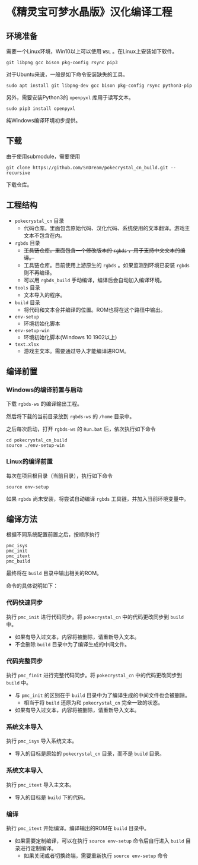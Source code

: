 # 《精灵宝可梦水晶版》汉化编译工程

## 环境准备

需要一个Linux环境，Win10以上可以使用 `WSL` 。在Linux上安装如下软件。

```
git libpng gcc bison pkg-config rsync pip3
```

对于Ubuntu来说，一般是如下命令安装缺失的工具。

```
sudo apt install git libpng-dev gcc bison pkg-config rsync python3-pip
```

另外，需要安装Python3的 `openpyxl` 库用于读写文本。

```
sudo pip3 install openpyxl
```

纯Windows编译环境初步提供。

## 下载

由于使用submodule，需要使用

```
git clone https://github.com/SnDream/pokecrystal_cn_build.git --recursive
```

下载仓库。


## 工程结构

- `pokecrystal_cn` 目录
    - 代码仓库。里面包含原始代码、汉化代码、系统使用的文本翻译。游戏主文本不包含在内。
- `rgbds` 目录
    - ~~工具链仓库。里面包含一个修改版本的 `rgbds` ，用于支持中文文本的编译。~~
    - 工具链仓库。目前使用上游原生的 `rgbds` 。如果监测到环境已安装 `rgbds` 则不再编译。
    - 可以用 `rgbds_build` 手动编译，编译后会自动加入编译环境。
- `tools` 目录
    - 文本导入的程序。
- `build` 目录
    - 将代码和文本合并编译的位置。ROM也将在这个路径中输出。
- `env-setup`
    - 环境初始化脚本
- `env-setup-win`
    - 环境初始化脚本(Windows 10 1902以上)
- `text.xlsx`
    - 游戏主文本。需要通过导入才能编译进ROM。


## 编译前置

### Windows的编译前置与启动

下载 `rgbds-ws` 的编译输出工程。

然后将下载的当前目录放到 `rgbds-ws` 的 `/home` 目录中。

之后每次启动，打开 `rgbds-ws` 的 `Run.bat` 后，依次执行如下命令

```
cd pokecrystal_cn_build
source ./env-setup-win
```

### Linux的编译前置

每次在项目根目录（当前目录），执行如下命令

```
source env-setup
```

如果 `rgbds` 尚未安装，将尝试自动编译 `rgbds` 工具链，并加入当前环境变量中。

## 编译方法

根据不同系统配置前置之后，按顺序执行

```
pmc_isys
pmc_init
pmc_itext
pmc_build
```

最终将在 `build` 目录中输出相关的ROM。

命令的具体说明如下：

### 代码快速同步

执行 `pmc_init` 进行代码同步。将 `pokecrystal_cn` 中的代码更改同步到 `build` 中。

- 如果有导入过文本，内容将被删除，请重新导入文本。
- 不会删除 `build` 目录中为了编译生成的中间文件。

### 代码完整同步

执行 `pmc_finit` 进行完整代码同步。将 `pokecrystal_cn` 中的代码更改同步到 `build` 中。

- 与 `pmc_init` 的区别在于 `build` 目录中为了编译生成的中间文件也会被删除。
    - 相当于将 `build` 还原为和 `pokecrystal_cn` 完全一致的状态。
- 如果有导入过文本，内容将被删除，请重新导入文本。

### 系统文本导入

执行 `pmc_isys` 导入系统文本。

- 导入的目标是原始的 `pokecrystal_cn` 目录，而不是 `build` 目录。

### 系统文本导入

执行 `pmc_itext` 导入主文本。

- 导入的目标是 `build` 下的代码。

### 编译

执行 `pmc_itext` 开始编译。编译输出的ROM在 `build` 目录中。

- 如果需要定制编译，可以在执行 `source env-setup` 命令后自行进入 `build` 目录进行定制编译。
    - 如果关闭或者切换终端，需要重新执行 `source env-setup` 命令

